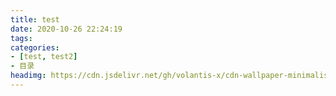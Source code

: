 ```yaml
---
title: test
date: 2020-10-26 22:24:19
tags:
categories: 
- [test, test2] 
- 目录
headimg: https://cdn.jsdelivr.net/gh/volantis-x/cdn-wallpaper-minimalist/2020/001.jpg
---
```

